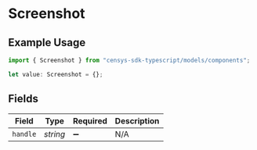 # Screenshot

## Example Usage

```typescript
import { Screenshot } from "censys-sdk-typescript/models/components";

let value: Screenshot = {};
```

## Fields

| Field              | Type               | Required           | Description        |
| ------------------ | ------------------ | ------------------ | ------------------ |
| `handle`           | *string*           | :heavy_minus_sign: | N/A                |